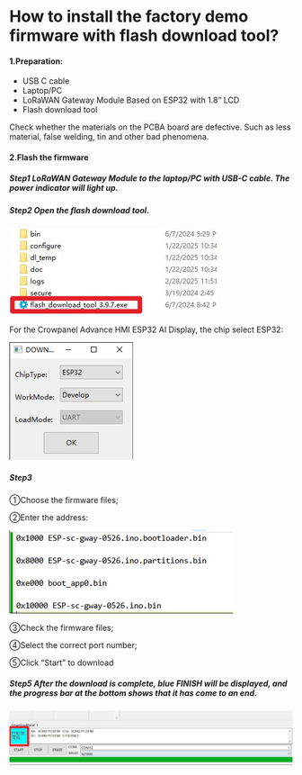 # How to install the factory demo firmware with flash download tool?

#### 1.Preparation:

- USB C cable
- Laptop/PC
- LoRaWAN Gateway Module Based on ESP32 with 1.8” LCD
- Flash download tool

Check whether the materials on the PCBA board are defective. Such as less material, false welding, tin and other bad phenomena.

#### 2.Flash the firmware 

##### Step1 LoRaWAN Gateway Module to the laptop/PC with USB-C cable. The power indicator will light up.



##### Step2 Open the flash download tool. 

![flash02](./flash02.jpg)



For the  Crowpanel Advance HMI ESP32 AI Display, the chip select ESP32:

![config](./config.png)

##### Step3

①Choose the firmware files;

②Enter the address: 

![address](./address.png)

③Check the firmware files;

④Select the correct port number;

⑤Click “Start” to download

##### Step5 After the download is complete, blue FINISH will be displayed, and the progress bar at the bottom shows that it has come to an end.

![download](./download.png)
